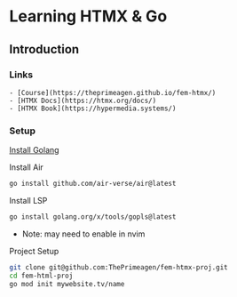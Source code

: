 # Learning HTMX & Go

## Introduction

### Links
    - [Course](https://theprimeagen.github.io/fem-htmx/)
    - [HTMX Docs](https://htmx.org/docs/)
    - [HTMX Book](https://hypermedia.systems/)

### Setup

[Install Golang](https://go.dev/doc/install)

Install Air

```bash
go install github.com/air-verse/air@latest
```

Install LSP

```bash
go install golang.org/x/tools/gopls@latest
```

* Note: may need to enable in nvim

Project Setup

```bash
git clone git@github.com:ThePrimeagen/fem-htmx-proj.git
cd fem-html-proj
go mod init mywebsite.tv/name
```

